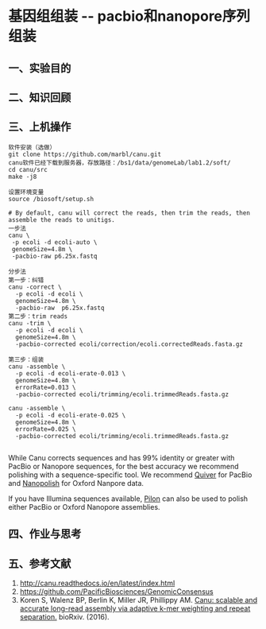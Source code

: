# 基因组组装 -- pacbio和nanopore序列组装  
## 一、实验目的  
## 二、知识回顾  
## 三、上机操作  
```
软件安装（选做）
git clone https://github.com/marbl/canu.git
canu软件已经下载到服务器，存放路径：/bs1/data/genomeLab/lab1.2/soft/
cd canu/src
make -j8
```
```
设置环境变量
source /biosoft/setup.sh

# By default, canu will correct the reads, then trim the reads, then assemble the reads to unitigs.
一步法
canu \
 -p ecoli -d ecoli-auto \
 genomeSize=4.8m \
 -pacbio-raw p6.25x.fastq

分步法
第一步：纠错
canu -correct \
  -p ecoli -d ecoli \
  genomeSize=4.8m \
  -pacbio-raw  p6.25x.fastq
第二步：trim reads
canu -trim \
  -p ecoli -d ecoli \
  genomeSize=4.8m \
  -pacbio-corrected ecoli/correction/ecoli.correctedReads.fasta.gz

第三步：组装
canu -assemble \
  -p ecoli -d ecoli-erate-0.013 \
  genomeSize=4.8m \
  errorRate=0.013 \
  -pacbio-corrected ecoli/trimming/ecoli.trimmedReads.fasta.gz

canu -assemble \
  -p ecoli -d ecoli-erate-0.025 \
  genomeSize=4.8m \
  errorRate=0.025 \
  -pacbio-corrected ecoli/trimming/ecoli.trimmedReads.fasta.gz
  

```

While Canu corrects sequences and has 99% identity or greater with PacBio or Nanopore sequences, for the best accuracy we recommend polishing with a sequence-specific tool. We recommend [Quiver](https://github.com/PacificBiosciences/GenomicConsensus) for PacBio and [Nanopolish](http://github.com/jts/nanopolish) for Oxford Nanpore data.

If you have Illumina sequences available, [Pilon](http://www.broadinstitute.org/software/pilon/) can also be used to polish either PacBio or Oxford Nanopore assemblies.


## 四、作业与思考  
## 五、参考文献  
1. http://canu.readthedocs.io/en/latest/index.html  
2. https://github.com/PacificBiosciences/GenomicConsensus  
3. Koren S, Walenz BP, Berlin K, Miller JR, Phillippy AM. [Canu: scalable and accurate long-read assembly via adaptive k-mer weighting and repeat separation.](http://biorxiv.org/content/early/2016/08/24/071282) bioRxiv. (2016).
